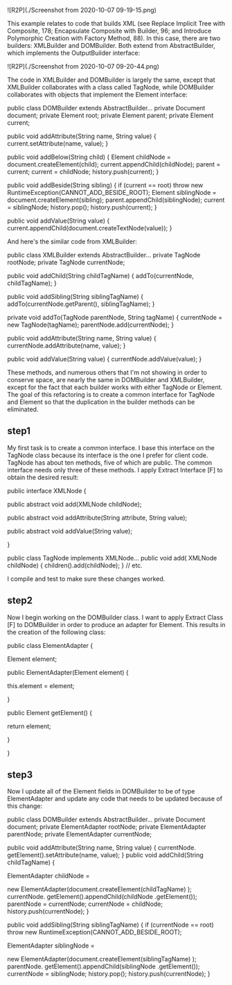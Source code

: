 ![R2P](./Screenshot from 2020-10-07 09-19-15.png)

This example relates to code that builds XML (see Replace Implicit Tree with Composite, 178; Encapsulate Composite with Builder, 96; and Introduce Polymorphic Creation with Factory Method, 88). In this case, there are two builders: XMLBuilder and DOMBuilder. Both extend from AbstractBuilder, which implements the OutputBuilder interface:

![R2P](./Screenshot from 2020-10-07 09-20-44.png)

The code in XMLBuilder and DOMBuilder is largely the same, except that XMLBuilder collaborates with a class called TagNode, while DOMBuilder collaborates with objects that implement the Element interface:

public class DOMBuilder extends AbstractBuilder...
   private Document document;
   private Element root;
   private Element parent;
   private Element current;

   public void addAttribute(String name, String value) {
      current.setAttribute(name, value);
   }

   public void addBelow(String child) {
      Element childNode = document.createElement(child);
      current.appendChild(childNode);
      parent = current;
      current = childNode;
      history.push(current);
   }

   public void addBeside(String sibling) {
      if (current == root)
         throw new RuntimeException(CANNOT_ADD_BESIDE_ROOT);
      Element siblingNode = document.createElement(sibling);
      parent.appendChild(siblingNode);
      current = siblingNode;
      history.pop();
      history.push(current);
   }

   public void addValue(String value) {
      current.appendChild(document.createTextNode(value));
   }

And here's the similar code from XMLBuilder:

public class XMLBuilder extends AbstractBuilder...
  private TagNode rootNode;
  private TagNode currentNode;

  public void addChild(String childTagName) {
     addTo(currentNode, childTagName);
  }

  public void addSibling(String siblingTagName) {
     addTo(currentNode.getParent(), siblingTagName);
  }

  private void addTo(TagNode parentNode, String tagName) {
     currentNode = new TagNode(tagName);
     parentNode.add(currentNode);
  }

  public void addAttribute(String name, String value) {
     currentNode.addAttribute(name, value);
  }

  public void addValue(String value) {
     currentNode.addValue(value);
  }

These methods, and numerous others that I'm not showing in order to conserve space, are nearly the same in DOMBuilder and XMLBuilder, except for the fact that each builder works with either TagNode or Element. The goal of this refactoring is to create a common interface for TagNode and Element so that the duplication in the builder methods can be eliminated.

## step1
My first task is to create a common interface. I base this interface on the TagNode class because its interface is the one I prefer for client code. TagNode has about ten methods, five of which are public. The common interface needs only three of these methods. I apply Extract Interface [F] to obtain the desired result:



public interface XMLNode {
   
public abstract void add(XMLNode childNode);
   
public abstract void addAttribute(String attribute, String value);
   
public abstract void addValue(String value);

}

public class TagNode 
implements XMLNode...
   public void add(
XMLNode childNode) {
      children().add(childNode);
   }
   // etc.

I compile and test to make sure these changes worked.

## step2
Now I begin working on the DOMBuilder class. I want to apply Extract Class [F] to DOMBuilder in order to produce an adapter for Element. This results in the creation of the following class:



public class ElementAdapter {
   
Element element;

   
public ElementAdapter(Element element) {
      
this.element = element;
   
}

   
public Element getElement() {
      
return element;
   
}

}

## step3
Now I update all of the Element fields in DOMBuilder to be of type ElementAdapter and update any code that needs to be updated because of this change:

public class DOMBuilder extends AbstractBuilder...
   private Document document;
   private 
ElementAdapter rootNode;
   private 
ElementAdapter parentNode;
   private 
ElementAdapter currentNode;

   public void addAttribute(String name, String value) {
      currentNode.
getElement().setAttribute(name, value);
   }
   public void addChild(String childTagName) {
      
ElementAdapter childNode =
         
new ElementAdapter(document.createElement(childTagName)
);
      currentNode.
getElement().appendChild(childNode
.getElement());
      parentNode = currentNode;
      currentNode = childNode;
      history.push(currentNode);
   }

   public void addSibling(String siblingTagName) {
      if (currentNode == root)
         throw new RuntimeException(CANNOT_ADD_BESIDE_ROOT);
      
ElementAdapter siblingNode =
         
new ElementAdapter(document.createElement(siblingTagName)
);
      parentNode.
getElement().appendChild(siblingNode
.getElement());
      currentNode = siblingNode;
      history.pop();
      history.push(currentNode);
   }